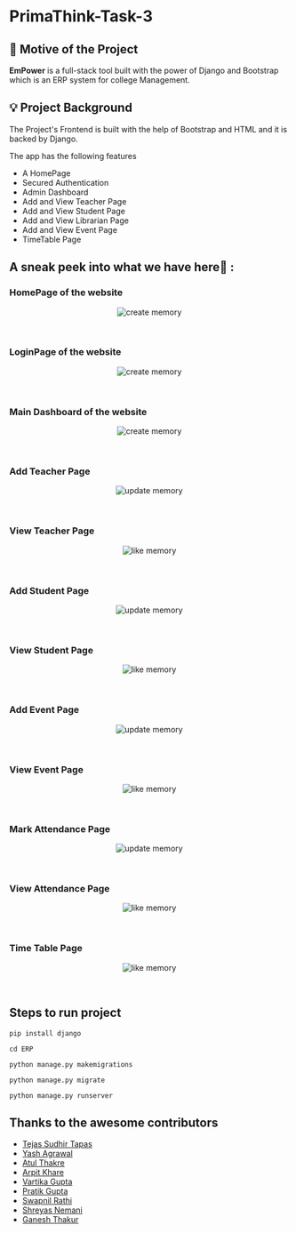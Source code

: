 # PrimaThink-Task-3

## 📌 Motive of the Project

<b>EmPower</b> is a full-stack tool built with the power of Django and Bootstrap which is an ERP system for college Management.

## 💡 Project Background

The Project's Frontend is built with the help of Bootstrap and HTML  and it is backed by Django.

The app has the following features
- A HomePage
- Secured Authentication
- Admin Dashboard
- Add and View Teacher Page
- Add and View Student Page
- Add and View Librarian Page
- Add and View Event Page
- TimeTable Page

## A sneak peek into what we have here🙈 :


### HomePage of the website
<p align="center"><img src="https://github.com/Tejas1510/PrimaThink-Task-3/blob/main/Images/screencapture-127-0-0-1-8000-2021-06-21-11_46_10.png" alt = "create memory"></p>

<br>

### LoginPage of the website
<p align="center"><img src="https://github.com/Tejas1510/PrimaThink-Task-3/blob/main/Images/screencapture-127-0-0-1-8000-login-2021-06-21-11_46_32.png" alt = "create memory"></p>

<br>

### Main Dashboard of the website
<p align="center"><img src="https://github.com/Tejas1510/PrimaThink-Task-3/blob/main/Images/maindashboard.PNG" alt = "create memory"></p>

<br>

### Add Teacher Page
<p align="center"><img src="https://github.com/Tejas1510/PrimaThink-Task-3/blob/main/Images/screencapture-127-0-0-1-8000-add-teachers-2021-06-21-11_48_16.png" alt = "update memory"></p>

<br>

### View Teacher Page
<p align="center"><img src="https://github.com/Tejas1510/PrimaThink-Task-3/blob/main/Images/viewteacher.PNG" alt = "like memory"></p>

<br>

### Add Student Page
<p align="center"><img src="https://github.com/Tejas1510/PrimaThink-Task-3/blob/main/Images/screencapture-127-0-0-1-8000-add-students-2021-06-21-11_49_16.png" alt = "update memory"></p>

<br>

### View Student Page
<p align="center"><img src="https://github.com/Tejas1510/PrimaThink-Task-3/blob/main/Images/viewstudent.PNG" alt = "like memory"></p>

<br>

### Add Event Page
<p align="center"><img src="https://github.com/Tejas1510/PrimaThink-Task-3/blob/main/Images/screencapture-127-0-0-1-8000-add-events-2021-06-21-11_53_04.png" alt = "update memory"></p>

<br>

### View Event Page
<p align="center"><img src="https://github.com/Tejas1510/PrimaThink-Task-3/blob/main/Images/screencapture-127-0-0-1-8000-view-events-2021-06-21-12_14_36.png" alt = "like memory"></p>

<br>

### Mark Attendance Page
<p align="center"><img src="https://github.com/Tejas1510/PrimaThink-Task-3/blob/main/Images/markattendance.PNG" alt = "update memory"></p>

<br>

### View Attendance Page
<p align="center"><img src="https://github.com/Tejas1510/PrimaThink-Task-3/blob/main/Images/viewattendance.PNG" alt = "like memory"></p>

<br>

### Time Table Page
<p align="center"><img src="https://github.com/Tejas1510/PrimaThink-Task-3/blob/main/Images/screencapture-127-0-0-1-8000-view-timetable-2021-06-21-11_52_44.png" alt = "like memory"></p>

<br>

## Steps to run project
```
pip install django
```
```
cd ERP
```
```
python manage.py makemigrations
```
```
python manage.py migrate
```
```
python manage.py runserver
```
## Thanks to the awesome contributors
- [Tejas Sudhir Tapas](https://linktr.ee/Tejas_Sudhir_Tapas)
- [Yash Agrawal]()
- [Atul Thakre]()
- [Arpit Khare]()
- [Vartika Gupta]()
- [Pratik Gupta]()
- [Swapnil Rathi]()
- [Shreyas Nemani]()
- [Ganesh Thakur]()



